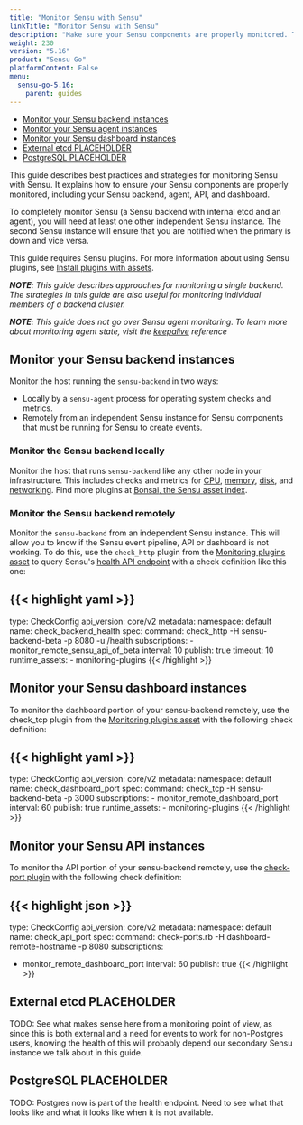 ```yaml
---
title: "Monitor Sensu with Sensu"
linkTitle: "Monitor Sensu with Sensu"
description: "Make sure your Sensu components are properly monitored. This guide describes best practices and strategies for monitoring Sensu."
weight: 230
version: "5.16"
product: "Sensu Go"
platformContent: False
menu: 
  sensu-go-5.16:
    parent: guides
---
```


- [Monitor your Sensu backend instances](#monitor-your-sensu-backend-instances)
- [Monitor your Sensu agent instances](#monitor-your-sensu-agent-instances)
- [Monitor your Sensu dashboard instances](#monitor-your-sensu-dashboard-instances)
- [External etcd PLACEHOLDER](#external-etcd-placeholder)
- [PostgreSQL PLACEHOLDER](#postgresql-placeholder)

This guide describes best practices and strategies for monitoring Sensu with Sensu.
It explains how to ensure your Sensu components are properly monitored, including your Sensu backend, agent, API, and dashboard.

To completely monitor Sensu (a Sensu backend with internal etcd and an agent), you will need at least one other independent Sensu instance.
The second Sensu instance will ensure that you are notified when the primary is down and vice versa.

This guide requires Sensu plugins.
For more information about using Sensu plugins, see [Install plugins with assets][10].

_**NOTE**: This guide describes approaches for monitoring a single backend. The strategies in this guide are also useful for monitoring individual members of a backend cluster._

_**NOTE**: This guide does not go over Sensu agent monitoring. To learn more about monitoring agent state, visit the [keepalive][11] reference_

## Monitor your Sensu backend instances

Monitor the host running the `sensu-backend` in two ways:

* Locally by a `sensu-agent` process for operating system checks and metrics.
* Remotely from an independent Sensu instance for Sensu components that must be running for Sensu to create events.

### Monitor the Sensu backend locally

Monitor the host that runs `sensu-backend` like any other node in your infrastructure.
This includes checks and metrics for [CPU][1], [memory][2], [disk][3], and [networking][4].
Find more plugins at [Bonsai, the Sensu asset index][5].

### Monitor the Sensu backend remotely

Monitor the `sensu-backend` from an independent Sensu instance. This will allow you to know if the Sensu event pipeline, API or dashboard is not working.
To do this, use the `check_http` plugin from the [Monitoring plugins asset][7] to query Sensu's [health API endpoint][6] with a check definition like this one:

{{< highlight yaml >}}
---
type: CheckConfig
api_version: core/v2
metadata:
  namespace: default
  name: check_backend_health
spec:
  command: check_http -H sensu-backend-beta -p 8080 -u /health
  subscriptions:
    - monitor_remote_sensu_api_of_beta
  interval: 10
  publish: true
  timeout: 10
  runtime_assets:
    - monitoring-plugins
{{< /highlight >}}

## Monitor your Sensu dashboard instances

To monitor the dashboard portion of your sensu-backend remotely, use the check_tcp plugin from the [Monitoring plugins asset][7] with the following check definition:

{{< highlight yaml >}}
---
type: CheckConfig
api_version: core/v2
metadata:
  namespace: default
  name: check_dashboard_port
spec:
  command: check_tcp -H sensu-backend-beta -p 3000
  subscriptions:
    - monitor_remote_dashboard_port
  interval: 60
  publish: true
  runtime_assets:
    - monitoring-plugins
{{< /highlight >}}

## Monitor your Sensu API instances

To monitor the API portion of your sensu-backend remotely, use the [check-port plugin][8] with the following check definition:

{{< highlight json >}}
---
type: CheckConfig
api_version: core/v2
metadata:
  namespace: default
  name: check_api_port
spec:
  command: check-ports.rb -H dashboard-remote-hostname -p 8080
  subscriptions:
  - monitor_remote_dashboard_port
  interval: 60
  publish: true
{{< /highlight >}}

## External etcd PLACEHOLDER

TODO: See what makes sense here from a monitoring point of view, as since this is both external and a need for events to work for non-Postgres users, knowing the health of this will probably depend our secondary Sensu instance we talk about in this guide.

## PostgreSQL PLACEHOLDER

TODO: Postgres now is part of the health endpoint. Need to see what that looks like and what it looks like when it is not available. 

[1]: https://bonsai.sensu.io/assets/sensu-plugins/sensu-plugins-cpu-checks
[2]: https://bonsai.sensu.io/assets/sensu-plugins/sensu-plugins-memory-checks
[3]: https://bonsai.sensu.io/assets/sensu-plugins/sensu-plugins-disk-checks
[4]: https://bonsai.sensu.io/assets/sensu-plugins/sensu-plugins-network-checks
[5]: https://bonsai.sensu.io/
[6]: ../../api/health/
[7]: https://bonsai.sensu.io/assets/sensu/monitoring-plugins
[8]: https://github.com/sensu-plugins/sensu-plugins-network-checks/blob/master/bin/check-ports.rb
[9]: https://github.com/sensu-plugins/sensu-plugins-process-checks/blob/master/bin/check-process.rb
[10]: ../../guides/install-check-executables-with-assets/
[11]: ../../reference/agent/#keepalive-monitoring
